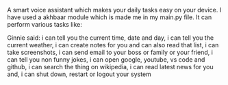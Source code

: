 A smart voice assistant which makes your daily tasks easy on your device.
I have used a akhbaar module which is made me in my main.py file.
It can perform various tasks like: 

Ginnie said:
i can tell you the current time, date and day,
i can tell you the current weather,
i can create notes for you and can also read that list,
i can take screenshots,
i can send email to your boss or family or your friend,
i can tell you non funny jokes,
i can open google, youtube, vs code and github,
i can search the thing on wikipedia,
i can read latest news for you and,
i can shut down, restart or logout your system
